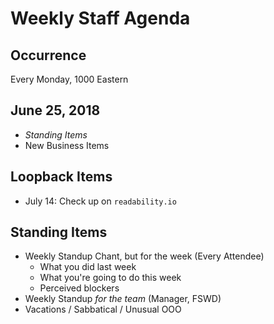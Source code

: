 # Weekly Staff Agenda

## Occurrence

Every Monday, 1000 Eastern

## June 25, 2018

* _Standing Items_
* New Business Items

## Loopback Items

* July 14: Check up on `readability.io`

## Standing Items

* Weekly Standup Chant, but for the week (Every Attendee)
  * What you did last week
  * What you're going to do this week
  * Perceived blockers
* Weekly Standup _for the team_ (Manager, FSWD)
* Vacations / Sabbatical / Unusual OOO

